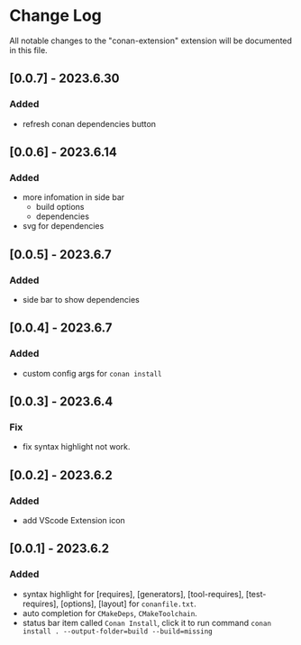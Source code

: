 # Change Log

All notable changes to the "conan-extension" extension will be documented in this file.

## [0.0.7] - 2023.6.30

### Added

- refresh conan dependencies button

## [0.0.6] - 2023.6.14

### Added

- more infomation in side bar
  - build options
  - dependencies
- svg for dependencies

## [0.0.5] - 2023.6.7

### Added

- side bar to show dependencies

## [0.0.4] - 2023.6.7

### Added

- custom config args for `conan install`

## [0.0.3] - 2023.6.4

### Fix

- fix syntax highlight not work.

## [0.0.2] - 2023.6.2

### Added

- add VScode Extension icon

## [0.0.1] - 2023.6.2

### Added

- syntax highlight for [requires], [generators], [tool-requires], [test-requires], [options], [layout] for `conanfile.txt`.
- auto completion for `CMakeDeps`, `CMakeToolchain`.
- status bar item called `Conan Install`, click it to run command `conan install . --output-folder=build --build=missing`
